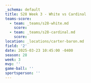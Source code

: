 ```yaml
---
_schema: default
title: S28 Week 3 - White vs Cardinal
teams-score:
  - team: _teams/s28-white.md
    score:
  - team: _teams/s28-cardinal.md
    score:
location: _locations/carter-baron.md
field: '2'
date: 2025-03-23 10:45:00 -0400
season: 28
week: 3
mvp: ''
game-ball: ''
sportsperson: ''
---
```

